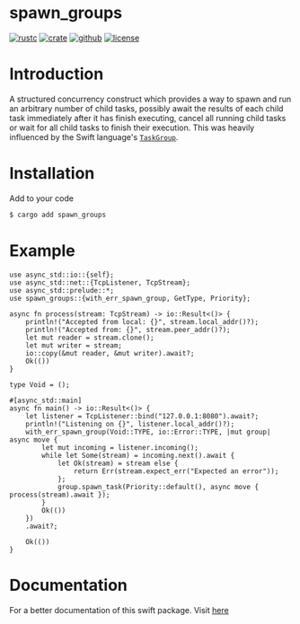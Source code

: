 # spawn_groups
[![rustc](https://img.shields.io/badge/rustc-1.70+-blue?style=flat-square&logo=rust)](https://www.rust-lang.org)
[![crate](https://img.shields.io/docsrs/spawn_groups)]()
[![github](https://img.shields.io/badge/spawn_group-grey?logo=Github&logoColor=white&label=github&labelColor=black)](https://github.com/Genaro-Chris/spawn_groups)
[![license](https://img.shields.io/github/license/Genaro-Chris/spawn_groups)]()

# Introduction

A structured concurrency construct which provides a way to spawn and run an arbitrary number of child tasks,
possibly await the results of each child task immediately after it has finish executing, cancel all running child tasks or wait for all child tasks to finish their execution.
This was heavily influenced by the Swift language's [`TaskGroup`](https://developer.apple.com/documentation/swift/taskgroup).

# Installation
Add to your code 

```sh
$ cargo add spawn_groups
```

# Example
```
use async_std::io::{self};
use async_std::net::{TcpListener, TcpStream};
use async_std::prelude::*;
use spawn_groups::{with_err_spawn_group, GetType, Priority};

async fn process(stream: TcpStream) -> io::Result<()> {
    println!("Accepted from local: {}", stream.local_addr()?);
    println!("Accepted from: {}", stream.peer_addr()?);
    let mut reader = stream.clone();
    let mut writer = stream;
    io::copy(&mut reader, &mut writer).await?;
    Ok(())
}

type Void = ();

#[async_std::main]
async fn main() -> io::Result<()> {
    let listener = TcpListener::bind("127.0.0.1:8080").await?;
    println!("Listening on {}", listener.local_addr()?);
    with_err_spawn_group(Void::TYPE, io::Error::TYPE, |mut group| async move {
        let mut incoming = listener.incoming();
        while let Some(stream) = incoming.next().await {
            let Ok(stream) = stream else {
                return Err(stream.expect_err("Expected an error"));
            };
            group.spawn_task(Priority::default(), async move { process(stream).await });
        }
        Ok(())
    })
    .await?;

    Ok(())
}
```

# Documentation

For a better documentation of this swift package. Visit [here]() 
